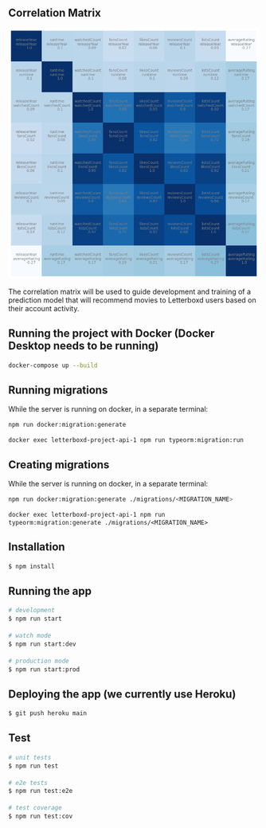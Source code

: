 ## Correlation Matrix
![Correlation Matrix of letterboxd variables, based on roughly 15,000 films.](assets/images/films_correlation_matrix.png)

The correlation matrix will be used to guide development and training of a prediction model that will recommend movies to Letterboxd users based on their account activity. 

## Running the project with Docker (Docker Desktop needs to be running)
```bash
docker-compose up --build
```

## Running migrations
While the server is running on docker, in a separate terminal:
```bash
npm run docker:migration:generate
```
```
docker exec letterboxd-project-api-1 npm run typeorm:migration:run
```
## Creating migrations
While the server is running on docker, in a separate terminal:
```bash
npm run docker:migration:generate ./migrations/<MIGRATION_NAME>
```
```
docker exec letterboxd-project-api-1 npm run typeorm:migration:generate ./migrations/<MIGRATION_NAME>
```

## Installation

```bash
$ npm install
```

## Running the app

```bash
# development
$ npm run start

# watch mode
$ npm run start:dev

# production mode
$ npm run start:prod
```

## Deploying the app (we currently use Heroku)
```bash
$ git push heroku main
```

## Test

```bash
# unit tests
$ npm run test

# e2e tests
$ npm run test:e2e

# test coverage
$ npm run test:cov
```


